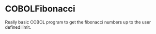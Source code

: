 # COBOLFibonacci
Really basic COBOL program to get the fibonacci numbers up to the user defined limit. 
